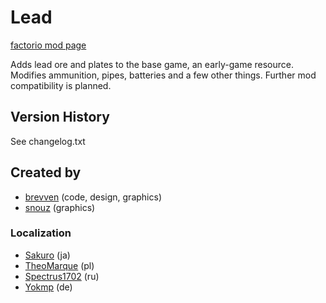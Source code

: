 # Lead

[factorio mod page](https://mods.factorio.com/mod/bzlead)

Adds lead ore and plates to the base game, an early-game resource.
Modifies ammunition, pipes, batteries and a few other things. Further mod compatibility is planned.

## Version History
See changelog.txt

## Created by

- [brevven](https://mods.factorio.com/user/brevven) (code, design, graphics)
- [snouz](https://github.com/snouz) (graphics)

### Localization
- [Sakuro](https://github.com/sakuro) (ja)
- [TheoMarque](https://github.com/TheoMarque) (pl)
- [Spectrus1702](https://github.com/Spectrus1702) (ru)
- [Yokmp](https://github.com/Yokmp) (de)
